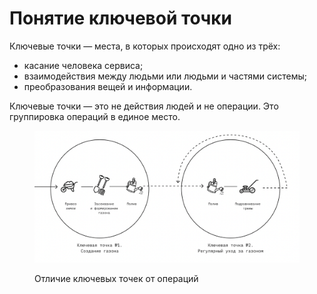 # Понятие ключевой точки

Ключевые точки — места, в которых происходят одно из трёх:

* касание человека сервиса;
* взаимодействия между людьми или людьми и частями системы;
* преобразования вещей и информации.

Ключевые точки — это не действия людей и не операции. Это группировка операций в единое место.

<figure><img src="../.gitbook/assets/image.png" alt=""><figcaption><p>Отличие ключевых точек от операций</p></figcaption></figure>
